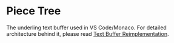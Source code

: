 # Piece Tree

The underling text buffer used in VS Code/Monaco. For detailed architecture behind it, please read [Text Buffer Reimplementation](https://code.visualstudio.com/blogs/2018/03/23/text-buffer-reimplementation).